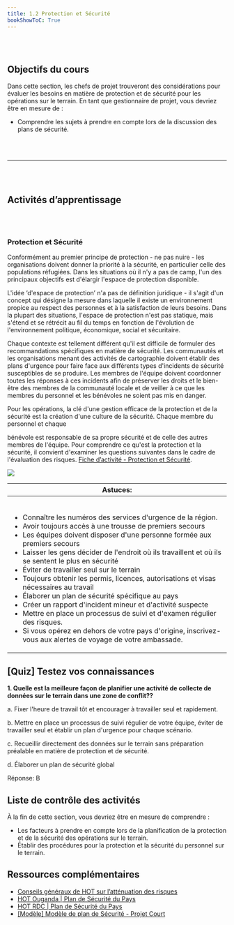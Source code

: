 ```yaml
---
title: 1.2 Protection et Sécurité
bookShowToC: True
---
```


<br></br>

## Objectifs du cours

Dans cette section, les chefs de projet trouveront des considérations pour évaluer les besoins en matière de protection et de sécurité pour les opérations sur le terrain. En tant que gestionnaire de projet, vous devriez être en mesure de :

* Comprendre les sujets à prendre en compte lors de la discussion des plans de sécurité.

<br></br>
***
<br></br>

## Activités d’apprentissage

<br></br>

### Protection et Sécurité

Conformément au premier principe de protection - ne pas nuire - les organisations doivent donner la priorité à la sécurité, en particulier celle des populations réfugiées. Dans les situations où il n'y a pas de camp, l'un des principaux objectifs est d'élargir l'espace de protection disponible.

L'idée ‘d'espace de protection’ n'a pas de définition juridique - il s'agit d'un concept qui désigne la mesure dans laquelle il existe un environnement propice au respect des personnes et à la satisfaction de leurs besoins. Dans la plupart des situations, l'espace de protection n'est pas statique, mais s'étend et se rétrécit au fil du temps en fonction de l'évolution de l'environnement politique, économique, social et sécuritaire.

Chaque contexte est tellement différent qu'il est difficile de formuler des recommandations spécifiques en matière de sécurité. Les communautés et les organisations menant des activités de cartographie doivent établir des plans d'urgence pour faire face aux différents types d'incidents de sécurité susceptibles de se produire. Les membres de l'équipe doivent coordonner toutes les réponses à ces incidents afin de préserver les droits et le bien-être des membres de la communauté locale et de veiller à ce que les membres du personnel et les bénévoles ne soient pas mis en danger.

Pour les opérations, la clé d'une gestion efficace de la protection et de la sécurité est la création d'une culture de la sécurité. Chaque membre du personnel et chaque 

bénévole est responsable de sa propre sécurité et de celle des autres membres de l'équipe. Pour comprendre ce qu'est la protection et la sécurité, il convient d'examiner les questions suivantes dans le cadre de l'évaluation des risques. [Fiche d’activité - Protection et Sécurité](https://docs.google.com/spreadsheets/d/15r_TjKMnb39FEaV18TwwJ2EvaWLITHpFTXHUUB5gvy4/edit?pli=1#gid=666747852).

![](/images/1_design_mapping_project/3_safety_and_security/010301_safety_and_security.png)

| **Astuces:**  |
|---|
|<br/><ul><li>Connaître les numéros des services d'urgence de la région.<li>Avoir toujours accès à une trousse de premiers secours<li>Les équipes doivent disposer d'une personne formée aux premiers secours<li>Laisser les gens décider de l'endroit où ils travaillent et où ils se sentent le plus en sécurité<li>Éviter de travailler seul sur le terrain<li>Toujours obtenir les permis, licences, autorisations et visas nécessaires au travail<li>Élaborer un plan de sécurité spécifique au pays<li>Créer un rapport d'incident mineur et d'activité suspecte<li>Mettre en place un processus de suivi et d'examen régulier des risques.<li>Si vous opérez en dehors de votre pays d'origine, inscrivez-vous aux alertes de voyage de votre ambassade.</li></ul>


## [Quiz] Testez vos connaissances

**1. Quelle est la meilleure façon de planifier une activité de collecte de données sur le terrain dans une zone de conflit??**

a. Fixer l'heure de travail tôt et encourager à travailler seul et rapidement.

b. Mettre en place un processus de suivi régulier de votre équipe, éviter de travailler seul et établir un plan d'urgence pour chaque scénario.

c. Recueillir directement des données sur le terrain sans préparation préalable en matière de protection et de sécurité.

d. Élaborer un plan de sécurité global


Réponse: B

## Liste de contrôle des activités 

À la fin de cette section, vous devriez être en mesure de comprendre :
* Les facteurs à prendre en compte lors de la planification de la protection et de la sécurité des opérations sur le terrain.
* Établir des procédures pour la protection et la sécurité du personnel sur le terrain.


## Ressources complémentaires

* [Conseils généraux de HOT sur l’atténuation des risques ](https://drive.google.com/open?id=1nbAIZAuap6o1Pu_cjhtx0QUURvI--0a7)
* [HOT Ouganda | Plan de Sécurité du Pays](https://docs.google.com/document/d/18839VWkBDWNv7Evfu6ElLwVaGxasC25PkZj14mPjx3s/edit)
* [HOT RDC | Plan de Sécurité du Pays](https://docs.google.com/document/d/1aGTLoyZgXUXlmK0LSMsDo9om1sS2s_l64RN9eCz0UIE/edit#heading=h.gjdgxs)
* [[Modèle] Modèle de plan de Sécurité - Projet Court](https://docs.google.com/document/d/1Rzrkz_1QnOANrv-Txt1LxqXVG_hcxFCat6t0murT7pE/edit)